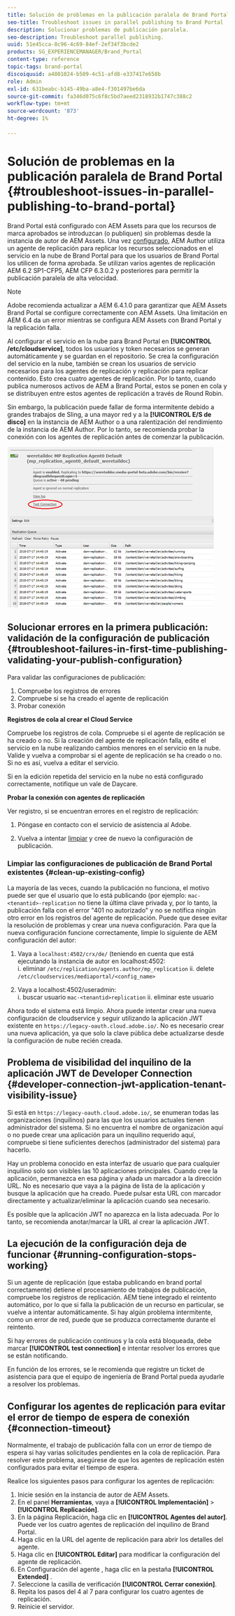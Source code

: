 ```yaml
---
title: Solución de problemas en la publicación paralela de Brand Portal
seo-title: Troubleshoot issues in parallel publishing to Brand Portal
description: Solucionar problemas de publicación paralela.
seo-description: Troubleshoot parallel publishing.
uuid: 51e45cca-8c96-4c69-84ef-2ef34f3bcde2
products: SG_EXPERIENCEMANAGER/Brand_Portal
content-type: reference
topic-tags: brand-portal
discoiquuid: a4801024-b509-4c51-afd8-e337417e658b
role: Admin
exl-id: 631beabc-b145-49ba-a8e4-f301497be6da
source-git-commit: fa346d075c6f8c5bd7aeed2318932b1747c388c2
workflow-type: tm+mt
source-wordcount: '873'
ht-degree: 1%

---
```


# Solución de problemas en la publicación paralela de Brand Portal {#troubleshoot-issues-in-parallel-publishing-to-brand-portal}

Brand Portal está configurado con AEM Assets para que los recursos de marca aprobados se introduzcan (o publiquen) sin problemas desde la instancia de autor de AEM Assets. Una vez [configurado](../using/configure-aem-assets-with-brand-portal.md), AEM Author utiliza un agente de replicación para replicar los recursos seleccionados en el servicio en la nube de Brand Portal para que los usuarios de Brand Portal los utilicen de forma aprobada. Se utilizan varios agentes de replicación AEM 6.2 SP1-CFP5, AEM CFP 6.3.0.2 y posteriores para permitir la publicación paralela de alta velocidad.

>[!NOTE]
>
>Adobe recomienda actualizar a AEM 6.4.1.0 para garantizar que AEM Assets Brand Portal se configure correctamente con AEM Assets. Una limitación en AEM 6.4 da un error mientras se configura AEM Assets con Brand Portal y la replicación falla.

Al configurar el servicio en la nube para Brand Portal en **[!UICONTROL /etc/cloudservice]**, todos los usuarios y token necesarios se generan automáticamente y se guardan en el repositorio. Se crea la configuración del servicio en la nube, también se crean los usuarios de servicio necesarios para los agentes de replicación y replicación para replicar contenido. Esto crea cuatro agentes de replicación. Por lo tanto, cuando publica numerosos activos de AEM a Brand Portal, estos se ponen en cola y se distribuyen entre estos agentes de replicación a través de Round Robin.

Sin embargo, la publicación puede fallar de forma intermitente debido a grandes trabajos de Sling, a una mayor red y a la **[!UICONTROL E/S de disco]** en la instancia de AEM Author o a una ralentización del rendimiento de la instancia de AEM Author. Por lo tanto, se recomienda probar la conexión con los agentes de replicación antes de comenzar la publicación.

![](assets/test-connection.png)

## Solucionar errores en la primera publicación: validación de la configuración de publicación {#troubleshoot-failures-in-first-time-publishing-validating-your-publish-configuration}

Para validar las configuraciones de publicación:

1. Compruebe los registros de errores
1. Compruebe si se ha creado el agente de replicación
1. Probar conexión

**Registros de cola al crear el Cloud Service**

Compruebe los registros de cola. Compruebe si el agente de replicación se ha creado o no. Si la creación del agente de replicación falla, edite el servicio en la nube realizando cambios menores en el servicio en la nube. Valide y vuelva a comprobar si el agente de replicación se ha creado o no. Si no es así, vuelva a editar el servicio.

Si en la edición repetida del servicio en la nube no está configurado correctamente, notifique un vale de Daycare.

**Probar la conexión con agentes de replicación**

Ver registro, si se encuentran errores en el registro de replicación:

1. Póngase en contacto con el servicio de asistencia al Adobe.

1. Vuelva a intentar [limpiar](../using/troubleshoot-parallel-publishing.md#clean-up-existing-config) y cree de nuevo la configuración de publicación.

<!--
Comment Type: remark
Last Modified By: Mini Gulati (mgulati)
Last Modified Date: 2018-06-21T22:56:21.256-0400
<p>?? check and compare public key. At times public key is different</p>
<p>?? another thing to check in /useradmin</p>
-->

### Limpiar las configuraciones de publicación de Brand Portal existentes {#clean-up-existing-config}

La mayoría de las veces, cuando la publicación no funciona, el motivo puede ser que el usuario que lo está publicando (por ejemplo: `mac-<tenantid>-replication` no tiene la última clave privada y, por lo tanto, la publicación falla con el error &quot;401 no autorizado&quot; y no se notifica ningún otro error en los registros del agente de replicación. Puede que desee evitar la resolución de problemas y crear una nueva configuración. Para que la nueva configuración funcione correctamente, limpie lo siguiente de AEM configuración del autor:

1. Vaya a `localhost:4502/crx/de/` (teniendo en cuenta que está ejecutando la instancia de autor en localhost:4502:\
   i. eliminar `/etc/replication/agents.author/mp_replication`
ii. delete 
`/etc/cloudservices/mediaportal/<config_name>`

1. Vaya a localhost:4502/useradmin:\
   i. buscar usuario `mac-<tenantid>replication`
ii. eliminar este usuario

Ahora todo el sistema está limpio. Ahora puede intentar crear una nueva configuración de cloudservice y seguir utilizando la aplicación JWT existente en `https://legacy-oauth.cloud.adobe.io/`. No es necesario crear una nueva aplicación, ya que solo la clave pública debe actualizarse desde la configuración de nube recién creada.

## Problema de visibilidad del inquilino de la aplicación JWT de Developer Connection {#developer-connection-jwt-application-tenant-visibility-issue}

Si está en `https://legacy-oauth.cloud.adobe.io/`, se enumeran todas las organizaciones (inquilinos) para las que los usuarios actuales tienen administrador del sistema. Si no encuentra el nombre de organización aquí o no puede crear una aplicación para un inquilino requerido aquí, compruebe si tiene suficientes derechos (administrador del sistema) para hacerlo.

Hay un problema conocido en esta interfaz de usuario que para cualquier inquilino solo son visibles las 10 aplicaciones principales. Cuando cree la aplicación, permanezca en esa página y añada un marcador a la dirección URL. No es necesario que vaya a la página de lista de la aplicación y busque la aplicación que ha creado. Puede pulsar esta URL con marcador directamente y actualizar/eliminar la aplicación cuando sea necesario.

Es posible que la aplicación JWT no aparezca en la lista adecuada. Por lo tanto, se recomienda anotar/marcar la URL al crear la aplicación JWT.

## La ejecución de la configuración deja de funcionar {#running-configuration-stops-working}

<!--
Comment Type: draft

<p>If the running configuration stops working, either of the following two possibilities
<g class="gr_ gr_15 gr-alert gr_gramm gr_inline_cards gr_run_anim Grammar multiReplace" data-gr-id="15" id="15" style="font-size: 12px;">
are
</g> there:</p>
<p>1.
<g class="gr_ gr_14 gr-alert gr_gramm gr_inline_cards gr_run_anim Grammar only-ins doubleReplace replaceWithoutSep" data-gr-id="14" id="14">
Connection
</g> has failed, or</p>
<p>2. Publish has failed with permission to dam-replication-service denied, while connection has passed </p>
<p>If the connection has failed [1], the
<g class="gr_ gr_10 gr-alert gr_spell gr_inline_cards gr_run_anim ContextualSpelling ins-del multiReplace" data-gr-id="10" id="10">
fail safe
</g> way to fix it is to <a href="../using/troubleshoot-parallel-publishing.md#main-pars-header-1664955658">clean up</a> the existing Brand Portal publish configuration and recreate a publish configuration. </p>
<p>However, if the
<g class="gr_ gr_18 gr-alert gr_spell gr_inline_cards gr_run_anim ContextualSpelling" data-gr-id="18" id="18">
publish
</g> has failed with
<g class="gr_ gr_16 gr-alert gr_gramm gr_inline_cards gr_run_anim Grammar only-ins doubleReplace replaceWithoutSep" data-gr-id="16" id="16">
permission
</g> denied to dam-replication-service, raise a support ticket.</p>
-->

Si un agente de replicación (que estaba publicando en brand portal correctamente) detiene el procesamiento de trabajos de publicación, compruebe los registros de replicación. AEM tiene integrado el reintento automático, por lo que si falla la publicación de un recurso en particular, se vuelve a intentar automáticamente. Si hay algún problema intermitente, como un error de red, puede que se produzca correctamente durante el reintento.

Si hay errores de publicación continuos y la cola está bloqueada, debe marcar **[!UICONTROL test connection]** e intentar resolver los errores que se están notificando.

En función de los errores, se le recomienda que registre un ticket de asistencia para que el equipo de ingeniería de Brand Portal pueda ayudarle a resolver los problemas.


## Configurar los agentes de replicación para evitar el error de tiempo de espera de conexión {#connection-timeout}

Normalmente, el trabajo de publicación falla con un error de tiempo de espera si hay varias solicitudes pendientes en la cola de replicación. Para resolver este problema, asegúrese de que los agentes de replicación estén configurados para evitar el tiempo de espera.

Realice los siguientes pasos para configurar los agentes de replicación:

1. Inicie sesión en la instancia de autor de AEM Assets.
1. En el panel **Herramientas**, vaya a **[!UICONTROL Implementación]** > **[!UICONTROL Replicación]**.
1. En la página Replicación, haga clic en **[!UICONTROL Agentes del autor]**. Puede ver los cuatro agentes de replicación del inquilino de Brand Portal.
1. Haga clic en la URL del agente de replicación para abrir los detalles del agente.
1. Haga clic en **[!UICONTROL Editar]** para modificar la configuración del agente de replicación.
1. En Configuración del agente , haga clic en la pestaña **[!UICONTROL Extended]** .
1. Seleccione la casilla de verificación **[!UICONTROL Cerrar conexión]**.
1. Repita los pasos del 4 al 7 para configurar los cuatro agentes de replicación.
1. Reinicie el servidor.
